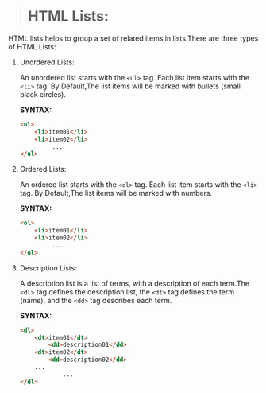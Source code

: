 > # HTML Lists:

HTML lists helps to group a set of related items in lists.There are three types of HTML Lists:

1. Unordered Lists:

    An unordered list starts with the `<ul>` tag. Each list item starts with the `<li>` tag. By Default,The list items will be marked with bullets (small black circles).
   
   __SYNTAX:__
    ```html
    <ul>
        <li>item01</li>
        <li>item02</li>
             ...
    </ul>
    ```

2. Ordered Lists:

    An ordered list starts with the `<ol>` tag. Each list item starts with the `<li>` tag. By Default,The list items will be marked with numbers.
    
    __SYNTAX:__
    ```html
    <ol>
        <li>item01</li>
        <li>item02</li>
             ...
    </ol>
    ```

3. Description Lists:

    A description list is a list of terms, with a description of each term.The `<dl>` tag defines the description list, the `<dt>` tag defines the term (name), and the `<dd>` tag describes each term.
    
    __SYNTAX:__
    ```html
    <dl>
        <dt>item01</dt>
            <dd>description01</dd>
        <dt>item02</dt>
            <dd>description02</dd>
        ...
                ...
    </dl>
    ```


